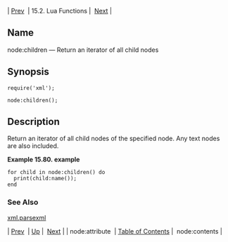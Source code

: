 | [Prev](lua.ref.xml.node_attribute)  | 15.2. Lua Functions |  [Next](lua.ref.xml.node_contents.php) |

<a name="lua.ref.xml.node_children"></a>
## Name

node:children — Return an iterator of all child nodes

<a name="idp28035648"></a>
## Synopsis

`require('xml');`

`node:children();`

<a name="idp28038320"></a>
## Description

Return an iterator of all child nodes of the specified node. Any text nodes are also included.

<a name="lua.ref.xml.node_children.example"></a>

**Example 15.80. example**

```
for child in node:children() do
  print(child:name());
end
```

<a name="idp28041904"></a>
### See Also

[xml.parsexml](lua.ref.xml.parsexml "xml.parsexml")

| [Prev](lua.ref.xml.node_attribute)  | [Up](lua.function.details.php) |  [Next](lua.ref.xml.node_contents.php) |
| node:attribute  | [Table of Contents](index) |  node:contents |
